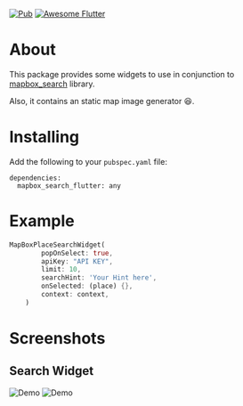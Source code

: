 [![Pub](https://img.shields.io/pub/v/mapbox_search_flutter)](https://pub.dartlang.org/packages/mapbox_search_flutter) <a href="https://flutterawesome.com/a-flutter-package-for-place-search-using-mapbox-api-and-for-static-map-image/">
   <img alt="Awesome Flutter" src="https://img.shields.io/badge/Awesome-Flutter-blue.svg?longCache=true&style=flat-square" />
</a>

# About 

This package provides some widgets to use in conjunction to [mapbox_search](https://pub.dev/packages/mapbox_search) library. 

Also, it contains an static map image generator 😆.


# Installing

Add the following to your `pubspec.yaml` file:

    dependencies:
      mapbox_search_flutter: any

# Example
```dart
MapBoxPlaceSearchWidget(
        popOnSelect: true,
        apiKey: "API KEY",
        limit: 10,
        searchHint: 'Your Hint here',
        onSelected: (place) {},
        context: context,
    )
```

# Screenshots

## Search Widget

<img src="https://github.com/ketanchoyal/mapbox_search/raw/dev/Screenshots/search2.png" alt="Demo"/>

<img src="https://github.com/ketanchoyal/mapbox_search/raw/dev/Screenshots/search1.png" alt="Demo"/>